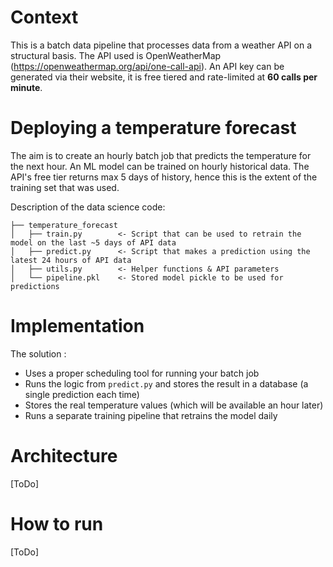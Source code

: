 # Context

This is a batch data pipeline that processes data from a weather API on a structural basis. 
The API used is OpenWeatherMap (https://openweathermap.org/api/one-call-api). 
An API key can be generated via their website, it is free tiered and rate-limited at **60 calls per minute**.

# Deploying a temperature forecast
The aim is to create an hourly batch job that predicts the temperature for the next hour. 
An ML model can be trained on hourly historical data. 
The API's free tier returns max 5 days of history, hence this is the extent of the training set that was used.

Description of the data science code:

    ├── temperature_forecast
    │   ├── train.py        <- Script that can be used to retrain the model on the last ~5 days of API data
    │   ├── predict.py      <- Script that makes a prediction using the latest 24 hours of API data
    │   ├── utils.py        <- Helper functions & API parameters
    │   └── pipeline.pkl    <- Stored model pickle to be used for predictions

# Implementation
The solution :
* Uses a proper scheduling tool for running your batch job
* Runs the logic from `predict.py` and stores the result in a database (a single prediction each time)
* Stores the real temperature values (which will be available an hour later)
* Runs a separate training pipeline that retrains the model daily

# Architecture
[ToDo]

# How to run
[ToDo]